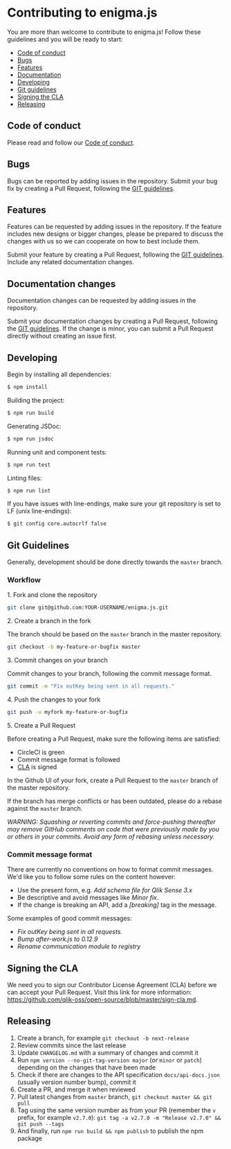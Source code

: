 # Contributing to enigma.js

You are more than welcome to contribute to enigma.js! Follow these guidelines and you will be ready to start:

 - [Code of conduct](#code-of-conduct)
 - [Bugs](#bugs)
 - [Features](#features)
 - [Documentation](#documentation)
 - [Developing](#developing)
 - [Git guidelines](#git)
 - [Signing the CLA](#cla)
 - [Releasing](#releasing)

## <a name="code-of-conduct"></a> Code of conduct

Please read and follow our [Code of conduct](https://github.com/qlik-oss/open-source/blob/master/CODE_OF_CONDUCT.md).

## <a name="bugs"></a> Bugs

Bugs can be reported by adding issues in the repository. Submit your bug fix by creating a Pull Request, following the [GIT guidelines](#git).

## <a name="features"></a> Features

Features can be requested by adding issues in the repository. If the feature includes new designs or bigger changes,
please be prepared to discuss the changes with us so we can cooperate on how to best include them.

Submit your feature by creating a Pull Request, following the [GIT guidelines](#git). Include any related documentation changes.


## <a name="documentation"></a> Documentation changes

Documentation changes can be requested by adding issues in the repository.

Submit your documentation changes by creating a Pull Request, following the [GIT guidelines](#git).
If the change is minor, you can submit a Pull Request directly without creating an issue first.

## Developing

Begin by installing all dependencies:

```sh
$ npm install
```

Building the project:

```sh
$ npm run build
```

Generating JSDoc:

```sh
$ npm run jsdoc
```

Running unit and component tests:

```sh
$ npm run test
```

Linting files:

```sh
$ npm run lint
```

If you have issues with line-endings, make sure your git
repository is set to LF (unix line-endings):

```sh
$ git config core.autocrlf false
```

## <a name="git"></a> Git Guidelines

Generally, development should be done directly towards the `master` branch.

### Workflow

1\. Fork and clone the repository

```sh
git clone git@github.com:YOUR-USERNAME/enigma.js.git
```

2\. Create a branch in the fork

The branch should be based on the `master` branch in the master repository.

```sh
git checkout -b my-feature-or-bugfix master
```

3\. Commit changes on your branch

Commit changes to your branch, following the commit message format.

```sh
git commit -m "Fix outKey being sent in all requests."
```

4\. Push the changes to your fork

```sh
git push -u myfork my-feature-or-bugfix
```

5\. Create a Pull Request

Before creating a Pull Request, make sure the following items are satisfied:

- CircleCI is green
- Commit message format is followed
- [CLA](#cla) is signed

In the Github UI of your fork, create a Pull Request to the `master` branch of the master repository.

If the branch has merge conflicts or has been outdated, please do a rebase against the `master` branch.

_WARNING: Squashing or reverting commits and force-pushing thereafter may remove GitHub comments on code that were previously made by you or others in your commits. Avoid any form of rebasing unless necessary._


### Commit message format

There are currently no conventions on how to format commit messages. We'd like you to follow some rules on the content however:

- Use the present form, e.g. _Add schema file for Qlik Sense 3.x_
- Be descriptive and avoid messages like _Minor fix_.
- If the change is breaking an API, add a _[breaking]_ tag in the message.

Some examples of good commit messages:

- _Fix outKey being sent in all requests._
- _Bump after-work.js to 0.12.9_
- _Rename communication module to registry_


## <a name="cla"></a> Signing the CLA

We need you to sign our Contributor License Agreement (CLA) before we can accept your Pull Request. Visit this link for more information: https://github.com/qlik-oss/open-source/blob/master/sign-cla.md.

## Releasing

1. Create a branch, for example `git checkout -b next-release`
1. Review commits since the last release
1. Update `CHANGELOG.md` with a summary of changes and commit it
1. Run `npm version --no-git-tag-version major` (or `minor` or `patch`) depending on the changes that have been made
1. Check if there are changes to the API specification `docs/api-docs.json` (usually version number bump), commit it
1. Create a PR, and merge it when reviewed
1. Pull latest changes from `master` branch, `git checkout master && git pull`
1. Tag using the same version number as from your PR (remember the `v` prefix, for example `v2.7.0`): `git tag -a v2.7.0 -m "Release v2.7.0" && git push --tags`
1. And finally, run `npm run build && npm publish` to publish the npm package
